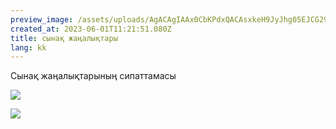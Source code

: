 ```yaml
---
preview_image: /assets/uploads/AgACAgIAAx0CbKPdxQACAsxkeH9JyJhg05EJCG29kgAB49STs_MAAoDDMRuRP8BL4IPVE_alMogBAAMCAAN5AAMvBA
created_at: 2023-06-01T11:21:51.080Z
title: сынақ жаңалықтары
lang: kk
---
```


Сынақ жаңалықтарының сипаттамасы

![](/assets/uploads/AgACAgIAAx0CbKPdxQACAs1keH9J2giDCrXTzr5hlyfUkW902gACgcMxG5E_wEtjbMYOEYraqAEAAwIAA3kAAy8E)

![](/assets/uploads/AgACAgIAAx0CbKPdxQACAstkeH9JQ6ALIs8cSHA88EnK32UrrQACjMMxG5E_wEsddm5OF9o26wEAAwIAA3kAAy8E)

